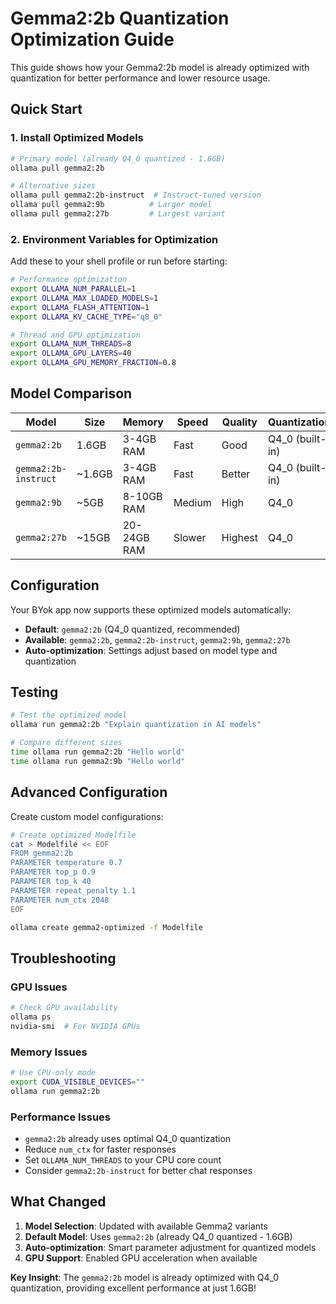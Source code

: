 # Gemma2:2b Quantization Optimization Guide

This guide shows how your Gemma2:2b model is already optimized with quantization for better performance and lower resource usage.

## Quick Start

### 1. Install Optimized Models

```bash
# Primary model (already Q4_0 quantized - 1.6GB)
ollama pull gemma2:2b

# Alternative sizes
ollama pull gemma2:2b-instruct  # Instruct-tuned version
ollama pull gemma2:9b          # Larger model
ollama pull gemma2:27b         # Largest variant
```

### 2. Environment Variables for Optimization

Add these to your shell profile or run before starting:

```bash
# Performance optimization
export OLLAMA_NUM_PARALLEL=1
export OLLAMA_MAX_LOADED_MODELS=1
export OLLAMA_FLASH_ATTENTION=1
export OLLAMA_KV_CACHE_TYPE="q8_0"

# Thread and GPU optimization
export OLLAMA_NUM_THREADS=8
export OLLAMA_GPU_LAYERS=40
export OLLAMA_GPU_MEMORY_FRACTION=0.8
```

## Model Comparison

| Model | Size | Memory | Speed | Quality | Quantization | Use Case |
|-------|------|---------|-------|---------|-------------|----------|
| `gemma2:2b` | 1.6GB | 3-4GB RAM | Fast | Good | Q4_0 (built-in) | Recommended |
| `gemma2:2b-instruct` | ~1.6GB | 3-4GB RAM | Fast | Better | Q4_0 (built-in) | Chat/Instructions |
| `gemma2:9b` | ~5GB | 8-10GB RAM | Medium | High | Q4_0 | Larger contexts |
| `gemma2:27b` | ~15GB | 20-24GB RAM | Slower | Highest | Q4_0 | High-end hardware |

## Configuration

Your BYok app now supports these optimized models automatically:

- **Default**: `gemma2:2b` (Q4_0 quantized, recommended)
- **Available**: `gemma2:2b`, `gemma2:2b-instruct`, `gemma2:9b`, `gemma2:27b`
- **Auto-optimization**: Settings adjust based on model type and quantization

## Testing

```bash
# Test the optimized model
ollama run gemma2:2b "Explain quantization in AI models"

# Compare different sizes
time ollama run gemma2:2b "Hello world"
time ollama run gemma2:9b "Hello world" 
```

## Advanced Configuration

Create custom model configurations:

```bash
# Create optimized Modelfile
cat > Modelfile << EOF
FROM gemma2:2b
PARAMETER temperature 0.7
PARAMETER top_p 0.9
PARAMETER top_k 40
PARAMETER repeat_penalty 1.1
PARAMETER num_ctx 2048
EOF

ollama create gemma2-optimized -f Modelfile
```

## Troubleshooting

### GPU Issues
```bash
# Check GPU availability
ollama ps
nvidia-smi  # For NVIDIA GPUs
```

### Memory Issues
```bash
# Use CPU-only mode
export CUDA_VISIBLE_DEVICES=""
ollama run gemma2:2b
```

### Performance Issues
- `gemma2:2b` already uses optimal Q4_0 quantization
- Reduce `num_ctx` for faster responses  
- Set `OLLAMA_NUM_THREADS` to your CPU core count
- Consider `gemma2:2b-instruct` for better chat responses

## What Changed

1. **Model Selection**: Updated with available Gemma2 variants
2. **Default Model**: Uses `gemma2:2b` (already Q4_0 quantized - 1.6GB)
3. **Auto-optimization**: Smart parameter adjustment for quantized models
4. **GPU Support**: Enabled GPU acceleration when available

**Key Insight**: The `gemma2:2b` model is already optimized with Q4_0 quantization, providing excellent performance at just 1.6GB!